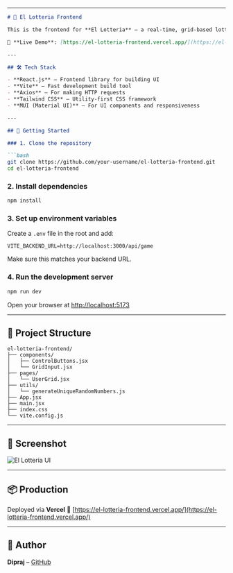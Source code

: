 
---

````markdown
# 🎰 El Lotteria Frontend

This is the frontend for **El Lotteria** — a real-time, grid-based lottery-style game. Players compete on unique 3×3 number grids while random numbers are drawn, with live updates powered by MongoDB change streams.

🔗 **Live Demo**: [https://el-lotteria-frontend.vercel.app/](https://el-lotteria-frontend.vercel.app/)

---

## 🛠️ Tech Stack

- **React.js** – Frontend library for building UI  
- **Vite** – Fast development build tool  
- **Axios** – For making HTTP requests  
- **Tailwind CSS** – Utility-first CSS framework  
- **MUI (Material UI)** – For UI components and responsiveness  

---

## 🚀 Getting Started

### 1. Clone the repository

```bash
git clone https://github.com/your-username/el-lotteria-frontend.git
cd el-lotteria-frontend
````

### 2. Install dependencies

```bash
npm install
```

### 3. Set up environment variables

Create a `.env` file in the root and add:

```
VITE_BACKEND_URL=http://localhost:3000/api/game
```

Make sure this matches your backend URL.

### 4. Run the development server

```bash
npm run dev
```

Open your browser at [http://localhost:5173](http://localhost:5173)

---

## 📁 Project Structure

```
el-lotteria-frontend/
├── components/
│   ├── ControlButtons.jsx
│   └── GridInput.jsx
├── pages/
│   └── UserGrid.jsx
├── utils/
│   └── generateUniqueRandomNumbers.js
├── App.jsx
├── main.jsx
├── index.css
└── vite.config.js
```

---

## 📸 Screenshot

![El Lotteria UI](https://el-lotteria-frontend.vercel.app/screenshot.png)

---

## 📦 Production

Deployed via **Vercel**
🔗 [https://el-lotteria-frontend.vercel.app/](https://el-lotteria-frontend.vercel.app/)

---

## 🧠 Author

**Dipraj** – [GitHub](https://github.com/your-username)

```
```
